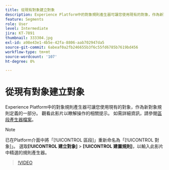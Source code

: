 ```yaml
---
title: 從現有對象建立對象
description: Experience Platform中的對象規則產生器可讓您使用現有的對象，作為新對象規則定義的一部分。 觀看此影片以瞭解操作的相關提示。
feature: Segments
role: User
level: Intermediate
jira: KT-7891
thumbnail: 333304.jpg
exl-id: a98e43e1-4b5e-42fa-8806-aab702947da5
source-git-commit: 6abeaf0a2fb246655b3f6c55fd6785b7619bd456
workflow-type: tm+mt
source-wordcount: '107'
ht-degree: 0%

---
```


# 從現有對象建立對象

Experience Platform中的對象規則產生器可讓您使用現有的對象，作為新對象規則定義的一部分。 觀看此影片以瞭解操作的相關提示。 如需詳細資訊，請參閱[區段產生器檔案](https://experienceleague.adobe.com/docs/experience-platform/segmentation/ui/segment-builder.html?lang=zh-Hant)。

>[!NOTE]
>
> 已在Platform介面中將「[!UICONTROL 區段]」重新命名為「[!UICONTROL 對象]」。 選取&#x200B;**[!UICONTROL 建立對象]** > **[!UICONTROL 建置規則]**，以輸入此影片中精選的規則產生器。

>[!VIDEO](https://video.tv.adobe.com/v/333304/?learn=on&enablevpops)

